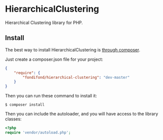 # HierarchicalClustering
Hierarchical Clustering library for PHP.

## Install

The best way to install HierarchicalClustering is [through composer](http://getcomposer.org).

Just create a composer.json file for your project:

```JSON
{
    "require": {
        "fondifond/hierarchical-clustering": "dev-master"
    }
}
```

Then you can run these command to install it:

    $ composer install

Then you can include the autoloader, and you will have access to the library classes:

```php
<?php
require 'vendor/autoload.php';
```